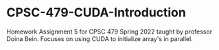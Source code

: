 # CPSC-479-CUDA-Introduction
Homework Assignment 5 for CPSC 479 Spring 2022 taught by professor Doina Bein. Focuses on using CUDA to initialize array's in parallel.
